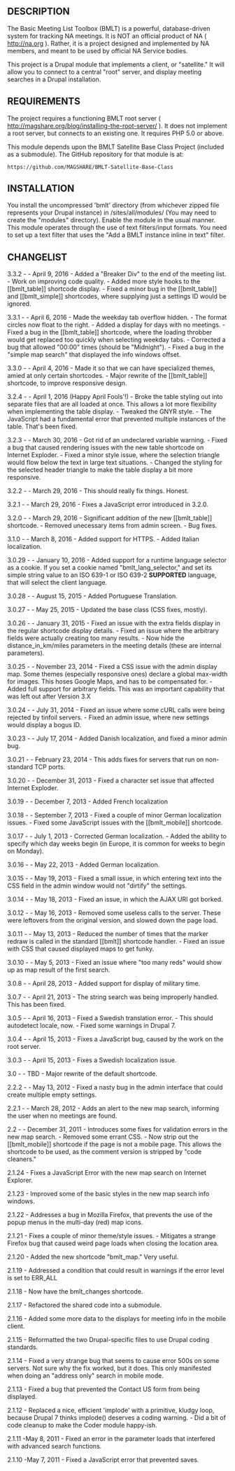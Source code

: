 DESCRIPTION
-----------

The Basic Meeting List Toolbox (BMLT) is a powerful, database-driven system for tracking NA meetings.
It is NOT an official product of NA ( http://na.org ). Rather, it is a project designed and implemented by
NA members, and meant to be used by official NA Service bodies.

This project is a Drupal module that implements a client, or "satellite." It will allow you to connect to
a central "root" server, and display meeting searches in a Drupal installation.

REQUIREMENTS
------------

The project requires a functioning BMLT root server ( http://magshare.org/blog/installing-the-root-server/ ).
It does not implement a root server, but connects to an existing one.
It requires PHP 5.0 or above.

This module depends upon the BMLT Satellite Base Class Project (included as a submodule). The GitHub repository
for that module is at:

    https://github.com/MAGSHARE/BMLT-Satellite-Base-Class

INSTALLATION
------------

You install the uncompressed 'bmlt' directory (from whichever zipped file represents your Drupal instance) in /sites/all/modules/ (You may need to create the "modules"
directory).
Enable the module in the usual manner.
This module operates through the use of text filters/input formats. You need to set up a text filter that uses the
"Add a BMLT instance inline in text" filter.

CHANGELIST
----------
3.3.2 -
    - April 9, 2016
    - Added a "Breaker Div" to the end of the meeting list.
    - Work on improving code quality.
    - Added more style hooks to the [[bmlt_table]] shortcode display.
    - Fixed a minor bug in the [[bmlt_table]] and [[bmlt_simple]] shortcodes, where supplying just a settings ID would be ignored.

3.3.1 -
    - April 6, 2016
    - Made the weekday tab overflow hidden.
    - The format circles now float to the right.
    - Added a display for days with no meetings.
    - Fixed a bug in the [[bmlt_table]] shortcode, where the loading throbber would get replaced too quickly when selecting weekday tabs.
    - Corrected a bug that allowed "00:00" times (should be "Midnight").
    - Fixed a bug in the "simple map search" that displayed the info windows offset.

3.3.0 -
    - April 4, 2016
    - Made it so that we can have specialized themes, amied at only certain shortcodes.
    - Major rewrite of the [[bmlt_table]] shortcode, to improve responsive design.

3.2.4 -
    - April 1, 2016 (Happy April Fools'!)
    - Broke the table styling out into separate files that are all loaded at once. This allows a lot more flexibility when implementing the table display.
    - Tweaked the GNYR style.
    - The JavaScript had a fundamental error that prevented multiple instances of the table. That's been fixed.

3.2.3 -
    - March 30, 2016
    - Got rid of an undeclared variable warning.
    - Fixed a bug that caused rendering issues with the new table shortcode on Internet Exploder.
    - Fixed a minor style issue, where the selection triangle would flow below the text in large text situations.
    - Changed the styling for the selected header triangle to make the table display a bit more responsive.

3.2.2 -
    - March 29, 2016
    - This should really fix things. Honest.
    
3.2.1 -
    - March 29, 2016
    - Fixes a JavaScript error introduced in 3.2.0.
    
3.2.0 -
    - March 29, 2016
    - Significant addition of the new [[bmlt_table]] shortcode.
    - Removed unecessary items from admin screen.
    - Bug fixes.
    
3.1.0 -
    - March 8, 2016
    - Added support for HTTPS.
    - Added Italian localization.
    
3.0.29 -
    - January 10, 2016
    - Added support for a runtime language selector as a cookie. If you set a cookie named "bmlt_lang_selector," and set its simple string value to an ISO 639-1 or ISO 639-2 **SUPPORTED** language, that will select the client language.

3.0.28 -
    - August 15, 2015
    - Added Portuguese Translation.

3.0.27 -
    - May 25, 2015
    - Updated the base class (CSS fixes, mostly).
    
3.0.26 -
    - January 31, 2015
    - Fixed an issue with the extra fields display in the regular shortcode display details.
    - Fixed an issue where the arbitrary fields were actually creating too many results.
    - Now hide the distance_in_km/miles parameters in the meeting details (these are internal parameters).

3.0.25 -
    - November 23, 2014
    - Fixed a CSS issue with the admin display map. Some themes (especially responsive ones) declare a global max-width for images. This hoses Google Maps, and has to be compensated for.
    - Added full support for arbitrary fields. This was an important capability that was left out after Version 3.X
    
3.0.24 -
    - July 31, 2014
    - Fixed an issue where some cURL calls were being rejected by tinfoil servers.
    - Fixed an admin issue, where new settings would display a bogus ID.

3.0.23 -
    - July 17, 2014
    - Added Danish localization, and fixed a minor admin bug.

3.0.21 -
    - February 23, 2014
    - This adds fixes for servers that run on non-standard TCP ports.

3.0.20 -
    - December 31, 2013
    - Fixed a character set issue that affected Internet Exploder.

3.0.19 -
    - December 7, 2013
    - Added French localization

3.0.18 -
    - September 7, 2013
    - Fixed a couple of minor German localization issues.
    - Fixed some JavaScript issues with the [[bmlt_mobile]] shortcode.
    
3.0.17 -
    - July 1, 2013
    - Corrected German localization.
    - Added the ability to specify which day weeks begin (in Europe, it is common for weeks to begin on Monday).

3.0.16 -
    - May 22, 2013
    - Added German localization.

3.0.15 -
    - May 19, 2013
    - Fixed a small issue, in which entering text into the CSS field in the admin window would not "dirtify" the settings.
    
3.0.14 -
    - May 18, 2013
    - Fixed an issue, in which the AJAX URI got borked.
    
3.0.12 -
    - May 16, 2013
    - Removed some useless calls to the server. These were leftovers from the original version, and slowed down the page load.

3.0.11 -
    - May 13, 2013
    - Reduced the number of times that the marker redraw is called in the standard [[bmlt]] shortcode handler.
    - Fixed an issue with CSS that caused displayed maps to get funky.

3.0.10 -
    - May 5, 2013
    - Fixed an issue where "too many reds" would show up as map result of the first search.

3.0.8 -
    - April 28, 2013
    - Added support for display of military time.

3.0.7 -
    - April 21, 2013
    - The string search was being improperly handled. This has been fixed.
    
3.0.5 -
    - April 16, 2013
    - Fixed a Swedish translation error.
    - This should autodetect locale, now.
    - Fixed some warnings in Drupal 7.
    
3.0.4 -
    - April 15, 2013
    - Fixes a JavaScript bug, caused by the work on the root server.
    
3.0.3 -
    - April 15, 2013
    - Fixes a Swedish localization issue.
    
3.0 -
    - TBD
    - Major rewrite of the default shortcode.
    
2.2.2 -
    - May 13, 2012
    - Fixed a nasty bug in the admin interface that could create multiple empty settings.
    
2.2.1 -
    - March 28, 2012
    - Adds an alert to the new map search, informing the user when no meetings are found.
    
2.2 -
    - December 31, 2011
    - Introduces some fixes for validation errors in the new map search.
    - Removed some errant CSS.
    - Now strip out the [[bmlt_mobile]] shortcode if the page is not a mobile page. This allows the shortcode to be used, as the comment version is stripped by "code cleaners."
    
2.1.24
    - Fixes a JavaScript Error with the new map search on Internet Explorer.
    
2.1.23
    - Improved some of the basic styles in the new map search info windows.
    
2.1.22
	- Addresses a bug in Mozilla Firefox, that prevents the use of the popup menus in the multi-day (red) map icons.

2.1.21
    - Fixes a couple of minor theme/style issues.
    - Mitigates a strange Firefox bug that caused weird page loads when closing the location area.

2.1.20
    - Added the new shortcode "bmlt_map." Very useful.
                
2.1.19
    - Addressed a condition that could result in warnings if the error level is set to ERR_ALL

2.1.18
    - Now have the bmlt_changes shortcode.

2.1.17
    - Refactored the shared code into a submodule.

2.1.16
    - Added some more data to the displays for meeting info in the mobile client.
    
2.1.15
    - Reformatted the two Drupal-specific files to use Drupal coding standards.
    
2.1.14
    - Fixed a very strange bug that seems to cause error 500s on some servers. Not sure why the fix worked, but it does. This only manifested when doing an "address only" search in mobile mode.

2.1.13
    - Fixed a bug that prevented the Contact US form from being displayed.

2.1.12
    - Replaced a nice, efficient 'implode' with a primitive, kludgy loop, because Drupal 7 thinks implode() deserves a coding warning.
    - Did a bit of code cleanup to make the Coder module happy-ish.

2.1.11 -May 8, 2011
    - Fixed an error in the parameter loads that interfered with advanced search functions.
    
2.1.10 -May 7, 2011
    - Fixed a JavaScript error that prevented saves.
